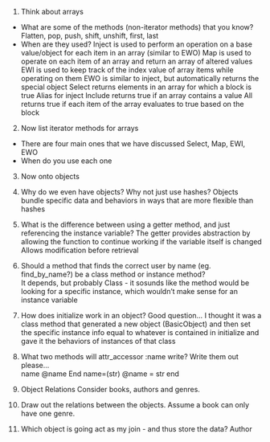 1. Think about arrays
- What are some of the methods (non-iterator methods) that you know?
Flatten, pop, push, shift, unshift, first, last 
- When are they used?
Inject is used to perform an operation on a base value/object for each item in an array (similar to EWO)
Map is used to operate on each item of an array and return an array of altered values
EWI is used to keep track of the index value of array items while operating on them
EWO is similar to inject, but automatically returns the special object
Select returns elements in an array for which a block is true
Alias for inject 
Include returns true if an array contains a value 
All returns true if each item of the array evaluates to true based on the block

2. Now list iterator methods for arrays
- There are four main ones that we have discussed
Select, Map, EWI, EWO 
- When do you use each one


3. Now onto objects
1. Why do we even have objects?  Why not just use hashes?
Objects bundle specific data and behaviors in ways that are more flexible than hashes
2. What is the difference between using a getter method, and just referencing the instance variable?
The getter provides abstraction by allowing the function to continue working if the variable itself is changed
Allows modification before retrieval 
3. Should a method that finds the correct user by name (eg. find_by_name?) be a class method or instance method?  
It depends, but probably Class - it sosunds like the method would be looking for a specific instance, which wouldn’t make sense for an instance variable
4. How does initialize work in an object?
Good question… I thought it was a class method that generated a new object (BasicObject) and then set the specific instance info equal to whatever is contained in initialize and gave it the behaviors of instances of that class
5. What two methods will attr_accessor :name write?
Write them out please...  
name 
@name
End
name=(str)
@name = str
end

4. Object Relations
Consider books, authors and genres.
1. Draw out the relations between the objects.  Assume a book can only have one genre.

2. Which object is going act as my join - and thus store the data?
Author
